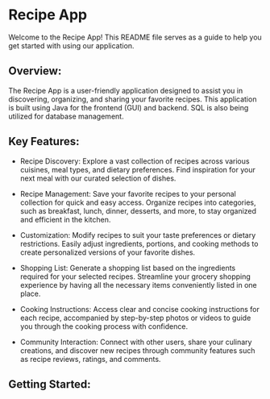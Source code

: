 # Recipe App

Welcome to the Recipe App! This README file serves as a guide to help you get started with using our application.

## Overview:

The Recipe App is a user-friendly application designed to assist you in discovering, organizing, and sharing your favorite recipes. This application is built using Java for the frontend (GUI) and backend. SQL is also being utilized for database management.

## Key Features:

- Recipe Discovery: Explore a vast collection of recipes across various cuisines, meal types, and dietary preferences. Find inspiration for your next meal with our curated selection of dishes.

- Recipe Management: Save your favorite recipes to your personal collection for quick and easy access. Organize recipes into categories, such as breakfast, lunch, dinner, desserts, and more, to stay organized and efficient in the kitchen.

- Customization: Modify recipes to suit your taste preferences or dietary restrictions. Easily adjust ingredients, portions, and cooking methods to create personalized versions of your favorite dishes.

- Shopping List: Generate a shopping list based on the ingredients required for your selected recipes. Streamline your grocery shopping experience by having all the necessary items conveniently listed in one place.

- Cooking Instructions: Access clear and concise cooking instructions for each recipe, accompanied by step-by-step photos or videos to guide you through the cooking process with confidence.

- Community Interaction: Connect with other users, share your culinary creations, and discover new recipes through community features such as recipe reviews, ratings, and comments.

## Getting Started:

